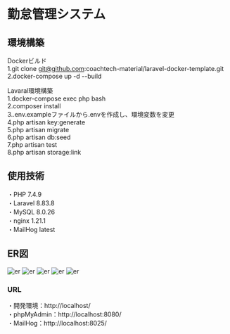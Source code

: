 # 勤怠管理システム
## 環境構築
Dockerビルド  
1.git clone git@github.com:coachtech-material/laravel-docker-template.git  
2.docker-compose up -d --build  

Lavaral環境構築  
1.docker-compose exec php bash  
2.composer install  
3..env.exampleファイルから.envを作成し、環境変数を変更  
4.php artisan key:generate  
5.php artisan migrate  
6.php artisan db:seed  
7.php artisan test  
8.php artisan storage:link  


## 使用技術
・PHP 7.4.9  
・Laravel 8.83.8  
・MySQL 8.0.26  
・nginx 1.21.1  
・MailHog latest  

## ER図
![er](https://github.com/user-attachments/assets/c66d0511-5706-4380-a066-d4a83e72ff3e)
![er](https://github.com/user-attachments/assets/c66d0511-5706-4380-a066-d4a83e72ff3e)
![er](https://github.com/user-attachments/assets/c66d0511-5706-4380-a066-d4a83e72ff3e)
![er](https://github.com/user-attachments/assets/c66d0511-5706-4380-a066-d4a83e72ff3e)
![er](https://github.com/user-attachments/assets/c66d0511-5706-4380-a066-d4a83e72ff3e)

  

### URL
・開発環境：http://localhost/  
・phpMyAdmin：http://localhost:8080/  
・MailHog：http://localhost:8025/
